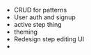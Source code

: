 - CRUD for patterns
- User auth and signup
- active step thing
- theming
- Redesign step editing UI
- 